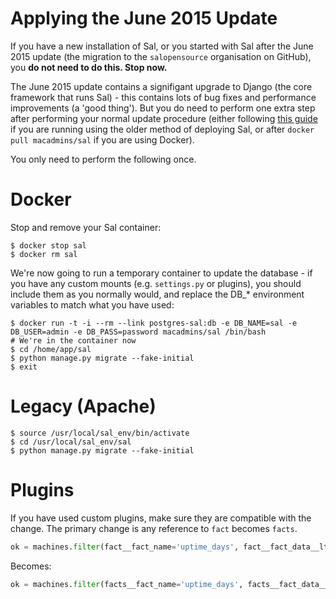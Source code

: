 Applying the June 2015 Update
======================

If you have a new installation of Sal, or you started with Sal after the June 2015 update (the migration to the ``salopensource`` organisation on GitHub), you **do not need to do this. Stop now.**

The June 2015 update contains a signifigant upgrade to Django (the core framework that runs Sal) - this contains lots of bug fixes and performance improvements (a 'good thing'). But you do need to perform one extra step after performing your normal update procedure (either following [this guide](https://github.com/salopensource/sal/blob/master/docs/Upgrading_on_Ubuntu_12.md) if you are running using the older method of deploying Sal, or after ``docker pull macadmins/sal`` if you are using Docker).

You only need to perform the following once.

# Docker

Stop and remove your Sal container:

```
$ docker stop sal
$ docker rm sal
```

We're now going to run a temporary container to update the database - if you have any custom mounts (e.g. ``settings.py`` or plugins), you should include them as you normally would, and replace the DB_* environment variables to match what you have used:

```
$ docker run -t -i --rm --link postgres-sal:db -e DB_NAME=sal -e DB_USER=admin -e DB_PASS=password macadmins/sal /bin/bash
# We're in the container now
$ cd /home/app/sal
$ python manage.py migrate --fake-initial
$ exit
```

# Legacy (Apache)

```
$ source /usr/local/sal_env/bin/activate
$ cd /usr/local/sal_env/sal
$ python manage.py migrate --fake-initial
```

# Plugins

If you have used custom plugins, make sure they are compatible with the change. The primary change is any reference to ``fact`` becomes ``facts``.

``` python
ok = machines.filter(fact__fact_name='uptime_days', fact__fact_data__lte=1).count()
```

Becomes:

``` python
ok = machines.filter(facts__fact_name='uptime_days', facts__fact_data__lte=1).count()
```
